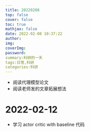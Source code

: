 ```yaml
---
title: 20220208
top: false
cover: false
toc: true
mathjax: false
date: 2022-02-08 10:37:22
author:
img:
coverImg:
password:
summary:科研的一天
tags:日常,科研
categories:科研
---
```


- 阅读代理模型论文
- 阅读老师发的文章拓展想法

# 2022-02-12

- 学习 actor critic with baseline 代码
